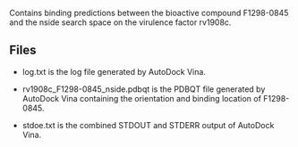 Contains binding predictions between the bioactive compound F1298-0845 and the nside search space on the virulence factor rv1908c.

## Files

- log.txt is the log file generated by AutoDock Vina.

- rv1908c_F1298-0845_nside.pdbqt is the PDBQT file generated by AutoDock Vina containing the orientation and binding location of F1298-0845.

- stdoe.txt is the combined STDOUT and STDERR output of AutoDock Vina.

